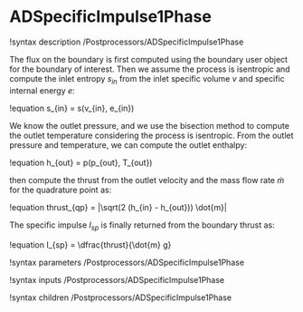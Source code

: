 # ADSpecificImpulse1Phase

!syntax description /Postprocessors/ADSpecificImpulse1Phase

The flux on the boundary is first computed using the boundary user object for the boundary
of interest. Then we assume the process is isentropic and compute the inlet entropy $s_{in}$
from the inlet specific volume $v$ and specific internal energy $e$:

!equation
s_{in} = s(v_{in}, e_{in})

We know the outlet pressure, and we use the bisection method to compute the outlet
temperature considering the process is isentropic. From the outlet pressure and temperature, we can
compute the outlet enthalpy:

!equation
h_{out} = p(p_{out}, T_{out})

then compute the thrust from the outlet velocity and the mass flow rate $\dot{m}$ for the quadrature point as:

!equation
thrust_{qp} = |\sqrt(2 (h_{in} - h_{out})) \dot{m}|

The specific impulse $I_{sp}$ is finally returned from the boundary thrust as:

!equation
I_{sp} = \dfrac{thrust}{\dot{m} g}

!syntax parameters /Postprocessors/ADSpecificImpulse1Phase

!syntax inputs /Postprocessors/ADSpecificImpulse1Phase

!syntax children /Postprocessors/ADSpecificImpulse1Phase
